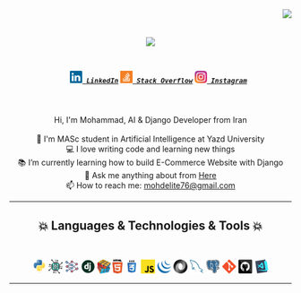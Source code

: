 <img align="right" src="https://visitor-badge.laobi.icu/badge?page_id=mohdelite.mohdelite">

<h1 align="center">
  <a href="https://git.io/typing-svg">
    <img src="https://readme-typing-svg.herokuapp.com/?lines=Hello,+There!+👋;This+is+MohdElite....;Nice+to+meet+you!&center=true&size=30">
  </a>
</h1>

<h5 align="center">
  <code>
    <a href="https://www.linkedin.com/in/mohdelite/" title="LinkedIn Profile"><img width="22" src="images/linkedin.svg"> LinkedIn</a></code>
  <code><a href="https://stackoverflow.com/users/12371010/mohdelite" title="Stack Overflow Profile"><img width="22" src="images/stackoverflow.svg"> Stack Overflow</a></code>
  <code><a href="https://www.instagram.com/mohd3lite/" title="Instagram Profile"><img width="22" src="images/instagram.svg"> Instagram</a></code>
</h5>
<br>
<p align="center">
  Hi, I'm Mohammad, AI & Django Developer from Iran
  <br>
  <br>
  🔬 I'm MASc student in Artificial Intelligence at Yazd University
  <br>
  💻 I love writing code and learning new things
  <br>
  📚 I’m currently learning how to build E-Commerce Website with Django
  <br>
  💬 Ask me anything about from <a href="https://github.com/mohdelite/mohdelite/issues" title="Issues">Here</a>
  <br>
  📫 How to reach me: <a href="mailto: mohdelite76@gmail.com">mohdelite76@gmail.com</a>
</p>

<hr>
<h2 align="center">💥 Languages & Technologies  & Tools 💥</h2>
<br>
<p align="center">
  <code><img title="Python" height="25" src="images/python-original.svg"></code>
  <code><img title="Artificial Intelligence" height="25" src="images/AI.svg"></code>
  <code><img title="Neural Network" height="25" src="images/neural-network.svg"></code>
  <code><img title="Django" height="25" src="images/django.png"></code>
  <code><img title="Problem Solving" height="25" src="images/problemSolving.png"></code>
  <code><img title="HTML5" height="25" src="images/html5.svg"></code>
  <code><img title="CSS" height="25" src="images/css.svg"></code>
  <code><img title="Javascript" height="25" src="images/javascript.svg"></code>
  <code><img title="JQuery" height="25" src="images/jquery-original.svg"></code>
  <code><img title="JSON" height="25" src="images/json.svg"></code>
  <code><img title="MySQL" height="25" src="images/mysql.svg"></code>
  <code><img title="PostgreSQL" height="25" src="images/postgresql.svg"></code>
  <code><img title="Git" height="25" src="images/git-original.svg"></code>
  <code><img title="GitHub" height="25" src="images/github.svg"></code>
  <code><img title="Visual Studio Code" height="25" src="images/vscode.png"></code>
</p>
<hr>
